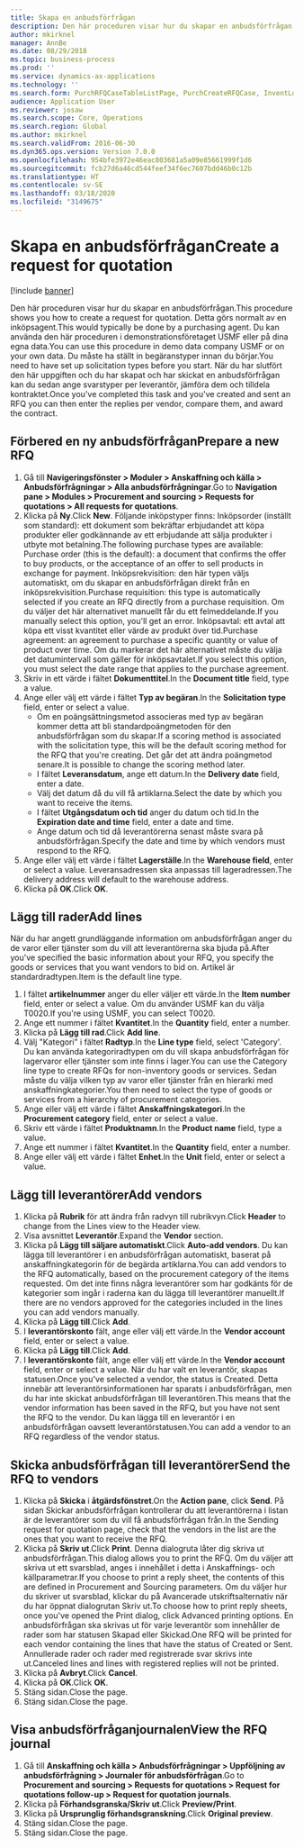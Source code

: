```yaml
---
title: Skapa en anbudsförfrågan
description: Den här proceduren visar hur du skapar en anbudsförfrågan.
author: mkirknel
manager: AnnBe
ms.date: 08/29/2018
ms.topic: business-process
ms.prod: ''
ms.service: dynamics-ax-applications
ms.technology: ''
ms.search.form: PurchRFQCaseTableListPage, PurchCreateRFQCase, InventLocationIdLookup, PurchRFQCaseTable, InventItemIdLookupSimple, EcoResCategorySingleLookup, UnitOfMeasureLookup, PurchRFQEditLines, PurchRFQEditLinesPrintOptions, VendRFQJournal, SrsReportViewerForm
audience: Application User
ms.reviewer: josaw
ms.search.scope: Core, Operations
ms.search.region: Global
ms.author: mkirknel
ms.search.validFrom: 2016-06-30
ms.dyn365.ops.version: Version 7.0.0
ms.openlocfilehash: 954bfe3972e46eac803681a5a09e85661999f1d6
ms.sourcegitcommit: fcb27d6a46cd544feef34f6ec7607bdd46b0c12b
ms.translationtype: HT
ms.contentlocale: sv-SE
ms.lasthandoff: 03/18/2020
ms.locfileid: "3149675"
---
```

# <a name="create-a-request-for-quotation"></a><span data-ttu-id="4e081-103">Skapa en anbudsförfrågan</span><span class="sxs-lookup"><span data-stu-id="4e081-103">Create a request for quotation</span></span>

[!include [banner](../../includes/banner.md)]

<span data-ttu-id="4e081-104">Den här proceduren visar hur du skapar en anbudsförfrågan.</span><span class="sxs-lookup"><span data-stu-id="4e081-104">This procedure shows you how to create a request for quotation.</span></span> <span data-ttu-id="4e081-105">Detta görs normalt av en inköpsagent.</span><span class="sxs-lookup"><span data-stu-id="4e081-105">This would typically be done by a purchasing agent.</span></span> <span data-ttu-id="4e081-106">Du kan använda den här proceduren i demonstrationsföretaget USMF eller på dina egna data.</span><span class="sxs-lookup"><span data-stu-id="4e081-106">You can use this procedure in demo data company USMF or on your own data.</span></span> <span data-ttu-id="4e081-107">Du måste ha ställt in begäranstyper innan du börjar.</span><span class="sxs-lookup"><span data-stu-id="4e081-107">You need to have set up solicitation types before you start.</span></span> <span data-ttu-id="4e081-108">När du har slutfört den här uppgiften och du har skapat och har skickat en anbudsförfrågan kan du sedan ange svarstyper per leverantör, jämföra dem och tilldela kontraktet.</span><span class="sxs-lookup"><span data-stu-id="4e081-108">Once you've completed this task and you've created and sent an RFQ you can then enter the replies per vendor, compare them, and award the contract.</span></span>


## <a name="prepare-a-new-rfq"></a><span data-ttu-id="4e081-109">Förbered en ny anbudsförfrågan</span><span class="sxs-lookup"><span data-stu-id="4e081-109">Prepare a new RFQ</span></span>
1. <span data-ttu-id="4e081-110">Gå till **Navigeringsfönster > Moduler > Anskaffning och källa > Anbudsförfrågningar > Alla anbudsförfrågningar**.</span><span class="sxs-lookup"><span data-stu-id="4e081-110">Go to **Navigation pane > Modules > Procurement and sourcing > Requests for quotations > All requests for quotations**.</span></span>
2. <span data-ttu-id="4e081-111">Klicka på **Ny**.</span><span class="sxs-lookup"><span data-stu-id="4e081-111">Click **New**.</span></span>
    <span data-ttu-id="4e081-112">Följande inköpstyper finns: Inköpsorder (inställt som standard): ett dokument som bekräftar erbjudandet att köpa produkter eller godkännande av ett erbjudande att sälja produkter i utbyte mot betalning.</span><span class="sxs-lookup"><span data-stu-id="4e081-112">The following purchase types are available: Purchase order (this is the default): a document that confirms the offer to buy products, or the acceptance of an offer to sell products in exchange for payment.</span></span> <span data-ttu-id="4e081-113">Inköpsrekvisition: den här typen väljs automatiskt, om du skapar en anbudsförfrågan direkt från en inköpsrekvisition.</span><span class="sxs-lookup"><span data-stu-id="4e081-113">Purchase requisition: this type is automatically selected if you create an RFQ directly from a purchase requisition.</span></span> <span data-ttu-id="4e081-114">Om du väljer det här alternativet manuellt får du ett felmeddelande.</span><span class="sxs-lookup"><span data-stu-id="4e081-114">If you manually select this option, you'll get an error.</span></span> <span data-ttu-id="4e081-115">Inköpsavtal: ett avtal att köpa ett visst kvantitet eller värde av produkt över tid.</span><span class="sxs-lookup"><span data-stu-id="4e081-115">Purchase agreement: an agreement to purchase a specific quantity or value of product over time.</span></span> <span data-ttu-id="4e081-116">Om du markerar det här alternativet måste du välja det datumintervall som gäller för inköpsavtalet.</span><span class="sxs-lookup"><span data-stu-id="4e081-116">If you select this option, you must select the date range that applies to the purchase agreement.</span></span>  
3. <span data-ttu-id="4e081-117">Skriv in ett värde i fältet **Dokumenttitel**.</span><span class="sxs-lookup"><span data-stu-id="4e081-117">In the **Document title** field, type a value.</span></span>
4. <span data-ttu-id="4e081-118">Ange eller välj ett värde i fältet **Typ av begäran**.</span><span class="sxs-lookup"><span data-stu-id="4e081-118">In the **Solicitation type** field, enter or select a value.</span></span>
    + <span data-ttu-id="4e081-119">Om en poängsättningsmetod associeras med typ av begäran kommer detta att bli standardpoängmetoden för den anbudsförfrågan som du skapar.</span><span class="sxs-lookup"><span data-stu-id="4e081-119">If a scoring method is associated with the solicitation type, this will be the default scoring method for the RFQ that you're creating.</span></span> <span data-ttu-id="4e081-120">Det går det att ändra poängmetod senare.</span><span class="sxs-lookup"><span data-stu-id="4e081-120">It is possible to change the scoring method later.</span></span>  
    + <span data-ttu-id="4e081-121">I fältet **Leveransdatum**, ange ett datum.</span><span class="sxs-lookup"><span data-stu-id="4e081-121">In the **Delivery date** field, enter a date.</span></span>  
    + <span data-ttu-id="4e081-122">Välj det datum då du vill få artiklarna.</span><span class="sxs-lookup"><span data-stu-id="4e081-122">Select the date by which you want to receive the items.</span></span>  
    + <span data-ttu-id="4e081-123">I fältet **Utgångsdatum och tid** anger du datum och tid.</span><span class="sxs-lookup"><span data-stu-id="4e081-123">In the **Expiration date and time** field, enter a date and time.</span></span>  
    + <span data-ttu-id="4e081-124">Ange datum och tid då leverantörerna senast måste svara på anbudsförfrågan.</span><span class="sxs-lookup"><span data-stu-id="4e081-124">Specify the date and time by which vendors must respond to the RFQ.</span></span>  
5. <span data-ttu-id="4e081-125">Ange eller välj ett värde i fältet **Lagerställe**.</span><span class="sxs-lookup"><span data-stu-id="4e081-125">In the **Warehouse field**, enter or select a value.</span></span> <span data-ttu-id="4e081-126">Leveransadressen ska anpassas till lageradressen.</span><span class="sxs-lookup"><span data-stu-id="4e081-126">The delivery address will default to the warehouse address.</span></span>  
6. <span data-ttu-id="4e081-127">Klicka på **OK**.</span><span class="sxs-lookup"><span data-stu-id="4e081-127">Click **OK**.</span></span>

## <a name="add-lines"></a><span data-ttu-id="4e081-128">Lägg till rader</span><span class="sxs-lookup"><span data-stu-id="4e081-128">Add lines</span></span>

<span data-ttu-id="4e081-129">När du har angett grundläggande information om anbudsförfrågan anger du de varor eller tjänster som du vill att leverantörerna ska bjuda på.</span><span class="sxs-lookup"><span data-stu-id="4e081-129">After you've specified the basic information about your RFQ, you specify the goods or services that you want vendors to bid on.</span></span> <span data-ttu-id="4e081-130">Artikel är standardradtypen.</span><span class="sxs-lookup"><span data-stu-id="4e081-130">Item is the default line type.</span></span>

1. <span data-ttu-id="4e081-131">I fältet **artikelnummer** anger du eller väljer ett värde.</span><span class="sxs-lookup"><span data-stu-id="4e081-131">In the **Item number** field, enter or select a value.</span></span> <span data-ttu-id="4e081-132">Om du använder USMF kan du välja T0020.</span><span class="sxs-lookup"><span data-stu-id="4e081-132">If you're using USMF, you can select T0020.</span></span>  
2. <span data-ttu-id="4e081-133">Ange ett nummer i fältet **Kvantitet**.</span><span class="sxs-lookup"><span data-stu-id="4e081-133">In the **Quantity** field, enter a number.</span></span>
3. <span data-ttu-id="4e081-134">Klicka på **Lägg till rad**.</span><span class="sxs-lookup"><span data-stu-id="4e081-134">Click **Add line**.</span></span>
4. <span data-ttu-id="4e081-135">Välj "Kategori" i fältet **Radtyp**.</span><span class="sxs-lookup"><span data-stu-id="4e081-135">In the **Line type** field, select 'Category'.</span></span> <span data-ttu-id="4e081-136">Du kan använda kategoriradtypen om du vill skapa anbudsförfrågan för lagervaror eller tjänster som inte finns i lager.</span><span class="sxs-lookup"><span data-stu-id="4e081-136">You can use the Category line type to create RFQs for non-inventory goods or services.</span></span> <span data-ttu-id="4e081-137">Sedan måste du välja vilken typ av varor eller tjänster från en hierarki med anskaffningkategorier.</span><span class="sxs-lookup"><span data-stu-id="4e081-137">You then need to select the type of goods or services from a hierarchy of procurement categories.</span></span>  
5. <span data-ttu-id="4e081-138">Ange eller välj ett värde i fältet **Anskaffningskategori**.</span><span class="sxs-lookup"><span data-stu-id="4e081-138">In the **Procurement category** field, enter or select a value.</span></span>
6. <span data-ttu-id="4e081-139">Skriv ett värde i fältet **Produktnamn**.</span><span class="sxs-lookup"><span data-stu-id="4e081-139">In the **Product name** field, type a value.</span></span>
7. <span data-ttu-id="4e081-140">Ange ett nummer i fältet **Kvantitet**.</span><span class="sxs-lookup"><span data-stu-id="4e081-140">In the **Quantity** field, enter a number.</span></span>
8. <span data-ttu-id="4e081-141">Ange eller välj ett värde i fältet **Enhet**.</span><span class="sxs-lookup"><span data-stu-id="4e081-141">In the **Unit** field, enter or select a value.</span></span>

## <a name="add-vendors"></a><span data-ttu-id="4e081-142">Lägg till leverantörer</span><span class="sxs-lookup"><span data-stu-id="4e081-142">Add vendors</span></span>
1. <span data-ttu-id="4e081-143">Klicka på **Rubrik** för att ändra från radvyn till rubrikvyn.</span><span class="sxs-lookup"><span data-stu-id="4e081-143">Click **Header** to change from the Lines view to the Header view.</span></span> 
2. <span data-ttu-id="4e081-144">Visa avsnittet **Leverantör**.</span><span class="sxs-lookup"><span data-stu-id="4e081-144">Expand the **Vendor** section.</span></span>
3. <span data-ttu-id="4e081-145">Klicka på **Lägg till säljare automatiskt**.</span><span class="sxs-lookup"><span data-stu-id="4e081-145">Click **Auto-add vendors**.</span></span> <span data-ttu-id="4e081-146">Du kan lägga till leverantörer i en anbudsförfrågan automatiskt, baserat på anskaffningkategorin för de begärda artiklarna.</span><span class="sxs-lookup"><span data-stu-id="4e081-146">You can add vendors to the RFQ automatically, based on the procurement category of the items requested.</span></span> <span data-ttu-id="4e081-147">Om det inte finns några leverantörer som har godkänts för de kategorier som ingår i raderna kan du lägga till leverantörer manuellt.</span><span class="sxs-lookup"><span data-stu-id="4e081-147">If there are no vendors approved for the categories included in the lines you can add vendors manually.</span></span>  
4. <span data-ttu-id="4e081-148">Klicka på **Lägg till**.</span><span class="sxs-lookup"><span data-stu-id="4e081-148">Click **Add**.</span></span>
5. <span data-ttu-id="4e081-149">I **leverantörskonto** fält, ange eller välj ett värde.</span><span class="sxs-lookup"><span data-stu-id="4e081-149">In the **Vendor account** field, enter or select a value.</span></span>
6. <span data-ttu-id="4e081-150">Klicka på **Lägg till**.</span><span class="sxs-lookup"><span data-stu-id="4e081-150">Click **Add**.</span></span>
7. <span data-ttu-id="4e081-151">I **leverantörskonto** fält, ange eller välj ett värde.</span><span class="sxs-lookup"><span data-stu-id="4e081-151">In the **Vendor account** field, enter or select a value.</span></span> <span data-ttu-id="4e081-152">När du har valt en leverantör, skapas statusen.</span><span class="sxs-lookup"><span data-stu-id="4e081-152">Once you've selected a vendor, the status is Created.</span></span> <span data-ttu-id="4e081-153">Detta innebär att leverantörsinformationen har sparats i anbudsförfrågan, men du har inte skickat anbudsförfrågan till leverantören.</span><span class="sxs-lookup"><span data-stu-id="4e081-153">This means that the vendor information has been saved in the RFQ, but you have not sent the RFQ to the vendor.</span></span> <span data-ttu-id="4e081-154">Du kan lägga till en leverantör i en anbudsförfrågan oavsett leverantörstatusen.</span><span class="sxs-lookup"><span data-stu-id="4e081-154">You can add a vendor to an RFQ regardless of the vendor status.</span></span>  

## <a name="send-the-rfq-to-vendors"></a><span data-ttu-id="4e081-155">Skicka anbudsförfrågan till leverantörer</span><span class="sxs-lookup"><span data-stu-id="4e081-155">Send the RFQ to vendors</span></span>
1. <span data-ttu-id="4e081-156">Klicka på **Skicka** i **åtgärdsfönstret**.</span><span class="sxs-lookup"><span data-stu-id="4e081-156">On the **Action pane**, click **Send**.</span></span> <span data-ttu-id="4e081-157">På sidan Skickar anbudsförfrågan kontrollerar du att leverantörerna i listan är de leverantörer som du vill få anbudsförfrågan från.</span><span class="sxs-lookup"><span data-stu-id="4e081-157">In the Sending request for quotation page, check that the vendors in the list are the ones that you want to receive the RFQ.</span></span>  
2. <span data-ttu-id="4e081-158">Klicka på **Skriv ut**.</span><span class="sxs-lookup"><span data-stu-id="4e081-158">Click **Print**.</span></span> <span data-ttu-id="4e081-159">Denna dialogruta låter dig skriva ut anbudsförfrågan.</span><span class="sxs-lookup"><span data-stu-id="4e081-159">This dialog allows you to print the RFQ.</span></span> <span data-ttu-id="4e081-160">Om du väljer att skriva ut ett svarsblad, anges i innehållet i detta i Anskaffnings- och källparametrar.</span><span class="sxs-lookup"><span data-stu-id="4e081-160">If you choose to print a reply sheet, the contents of this are defined in Procurement and Sourcing parameters.</span></span> <span data-ttu-id="4e081-161">Om du väljer hur du skriver ut svarsblad, klickar du på Avancerade utskriftsalternativ när du har öppnat dialogrutan Skriv ut.</span><span class="sxs-lookup"><span data-stu-id="4e081-161">To choose how to print reply sheets, once you've opened the Print dialog, click Advanced printing options.</span></span> <span data-ttu-id="4e081-162">En anbudsförfrågan ska skrivas ut för varje leverantör som innehåller de rader som har statusen Skapad eller Skickad.</span><span class="sxs-lookup"><span data-stu-id="4e081-162">One RFQ will be printed for each vendor containing the lines that have the status of Created or Sent.</span></span> <span data-ttu-id="4e081-163">Annullerade rader och rader med registrerade svar skrivs inte ut.</span><span class="sxs-lookup"><span data-stu-id="4e081-163">Canceled lines and lines with registered replies will not be printed.</span></span>   
3. <span data-ttu-id="4e081-164">Klicka på **Avbryt**.</span><span class="sxs-lookup"><span data-stu-id="4e081-164">Click **Cancel**.</span></span>
4. <span data-ttu-id="4e081-165">Klicka på **OK**.</span><span class="sxs-lookup"><span data-stu-id="4e081-165">Click **OK**.</span></span>
5. <span data-ttu-id="4e081-166">Stäng sidan.</span><span class="sxs-lookup"><span data-stu-id="4e081-166">Close the page.</span></span>
6. <span data-ttu-id="4e081-167">Stäng sidan.</span><span class="sxs-lookup"><span data-stu-id="4e081-167">Close the page.</span></span>

## <a name="view-the-rfq-journal"></a><span data-ttu-id="4e081-168">Visa anbudsförfråganjournalen</span><span class="sxs-lookup"><span data-stu-id="4e081-168">View the RFQ journal</span></span>
1. <span data-ttu-id="4e081-169">Gå till **Anskaffning och källa > Anbudsförfrågningar > Uppföljning av anbudsförfrågning > Journaler för anbudsförfrågan**.</span><span class="sxs-lookup"><span data-stu-id="4e081-169">Go to **Procurement and sourcing > Requests for quotations > Request for quotations follow-up > Request for quotation journals**.</span></span>
2. <span data-ttu-id="4e081-170">Klicka på **Förhandsgranska/Skriv ut**.</span><span class="sxs-lookup"><span data-stu-id="4e081-170">Click **Preview/Print**.</span></span>
3. <span data-ttu-id="4e081-171">Klicka på **Ursprunglig förhandsgranskning**.</span><span class="sxs-lookup"><span data-stu-id="4e081-171">Click **Original preview**.</span></span>
4. <span data-ttu-id="4e081-172">Stäng sidan.</span><span class="sxs-lookup"><span data-stu-id="4e081-172">Close the page.</span></span>
5. <span data-ttu-id="4e081-173">Stäng sidan.</span><span class="sxs-lookup"><span data-stu-id="4e081-173">Close the page.</span></span>

